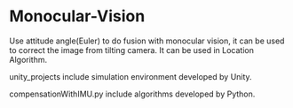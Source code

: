 # Monocular-Vision
Use attitude angle(Euler) to do fusion with monocular vision, it can be used to correct the image from tilting camera. It can be used in Location Algorithm.

unity_projects include simulation environment developed by Unity.

compensationWithIMU.py include algorithms developed by Python.
